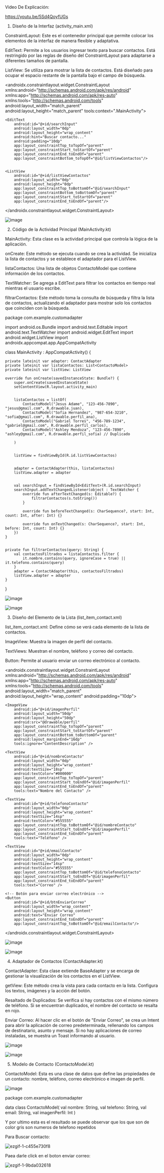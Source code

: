 
Video De Explicación:

https://youtu.be/5Sd4QoyfUGs


1. Diseño de la Interfaz (activity_main.xml)

ConstraintLayout: Este es el contenedor principal que permite colocar los elementos de la interfaz de manera flexible y adaptativa.

EditText: Permite a los usuarios ingresar texto para buscar contactos. Está restringido por las reglas de diseño del ConstraintLayout para adaptarse a diferentes tamaños de pantalla.

ListView: Se utiliza para mostrar la lista de contactos. Está diseñado para ocupar el espacio restante de la pantalla bajo el campo de búsqueda.


<?xml version="1.0" encoding="utf-8"?>
<androidx.constraintlayout.widget.ConstraintLayout xmlns:android="http://schemas.android.com/apk/res/android"
    xmlns:app="http://schemas.android.com/apk/res-auto"
    xmlns:tools="http://schemas.android.com/tools"
    android:layout_width="match_parent"
    android:layout_height="match_parent"
    tools:context=".MainActivity">

    
    <EditText
        android:id="@+id/searchInput"
        android:layout_width="0dp"
        android:layout_height="wrap_content"
        android:hint="Buscar contacto..."
        android:padding="10dp"
        app:layout_constraintTop_toTopOf="parent"
        app:layout_constraintStart_toStartOf="parent"
        app:layout_constraintEnd_toEndOf="parent"
        app:layout_constraintBottom_toTopOf="@id/listViewContactos"/>

    
    <ListView
        android:id="@+id/listViewContactos"
        android:layout_width="0dp"
        android:layout_height="0dp"
        app:layout_constraintTop_toBottomOf="@id/searchInput"
        app:layout_constraintBottom_toBottomOf="parent"
        app:layout_constraintStart_toStartOf="parent"
        app:layout_constraintEnd_toEndOf="parent"/>

</androidx.constraintlayout.widget.ConstraintLayout>

![image](https://github.com/user-attachments/assets/3ee1af32-0390-4441-8f81-5a34292c9fe5)


2. Código de la Actividad Principal (MainActivity.kt)

MainActivity: Esta clase es la actividad principal que controla la lógica de la aplicación.

onCreate: Este método se ejecuta cuando se crea la actividad. Se inicializa la lista de contactos y se establece el adaptador para el ListView.

listaContactos: Una lista de objetos ContactoModel que contiene información de los contactos.

TextWatcher: Se agrega a EditText para filtrar los contactos en tiempo real mientras el usuario escribe.

filtrarContactos: Este método toma la consulta de búsqueda y filtra la lista de contactos, actualizando el adaptador para mostrar solo los contactos que coinciden con la búsqueda.


package com.example.customadapter


import android.os.Bundle
import android.text.Editable
import android.text.TextWatcher
import android.widget.EditText
import android.widget.ListView
import androidx.appcompat.app.AppCompatActivity

class MainActivity : AppCompatActivity() {

    private lateinit var adapter: ContactAdapter
    private lateinit var listaContactos: List<ContactoModel>
    private lateinit var listView: ListView

    override fun onCreate(savedInstanceState: Bundle?) {
        super.onCreate(savedInstanceState)
        setContentView(R.layout.activity_main)

        
        listaContactos = listOf(
            ContactoModel("Jesus Adame", "123-456-7890", "jesus@gmail.com", R.drawable.juan),
            ContactoModel("Sofia Hernandez", "987-654-3210", "sofia@gmail.com", R.drawable.perfil_ana),
            ContactoModel("Gabriel Torres", "456-789-1234", "gabriel@gmail.com", R.drawable.perfil_carlos),
            ContactoModel("Ashley Mendoza", "123-456-7890", "ashley@gmail.com", R.drawable.perfil_sofia) // Duplicado
            
        )

        
        listView = findViewById(R.id.listViewContactos)

        
        adapter = ContactAdapter(this, listaContactos)
        listView.adapter = adapter

        
        val searchInput = findViewById<EditText>(R.id.searchInput)
        searchInput.addTextChangedListener(object : TextWatcher {
            override fun afterTextChanged(s: Editable?) {
                filtrarContactos(s.toString())
            }

            override fun beforeTextChanged(s: CharSequence?, start: Int, count: Int, after: Int) {}

            override fun onTextChanged(s: CharSequence?, start: Int, before: Int, count: Int) {}
        })
    }

    
    private fun filtrarContactos(query: String) {
        val contactosFiltrados = listaContactos.filter {
            it.nombre.contains(query, ignoreCase = true) || it.telefono.contains(query)
        }
        adapter = ContactAdapter(this, contactosFiltrados)
        listView.adapter = adapter
    }
}

![image](https://github.com/user-attachments/assets/d4636350-9c11-4aef-87c1-3e80ff061018)

![image](https://github.com/user-attachments/assets/35c222b6-38fe-476d-81f8-cd3c08bc084d)


3. Diseño del Elemento de la Lista (list_item_contact.xml)

list_item_contact.xml: Define cómo se verá cada elemento de la lista de contactos.

ImageView: Muestra la imagen de perfil del contacto.

TextViews: Muestran el nombre, teléfono y correo del contacto.

Button: Permite al usuario enviar un correo electrónico al contacto.


<?xml version="1.0" encoding="utf-8"?>
<androidx.constraintlayout.widget.ConstraintLayout xmlns:android="http://schemas.android.com/apk/res/android"
    xmlns:app="http://schemas.android.com/apk/res-auto"
    xmlns:tools="http://schemas.android.com/tools"
    android:layout_width="match_parent"
    android:layout_height="wrap_content"
    android:padding="10dp">

    <ImageView
        android:id="@+id/imagenPerfil"
        android:layout_width="50dp"
        android:layout_height="50dp"
        android:src="@drawable/perfil"
        app:layout_constraintTop_toTopOf="parent"
        app:layout_constraintStart_toStartOf="parent"
        app:layout_constraintBottom_toBottomOf="parent"
        android:layout_marginEnd="16dp"
        tools:ignore="ContentDescription" />

    <TextView
        android:id="@+id/nombreContacto"
        android:layout_width="0dp"
        android:layout_height="wrap_content"
        android:textSize="18sp"
        android:textColor="#000000"
        app:layout_constraintTop_toTopOf="parent"
        app:layout_constraintStart_toEndOf="@id/imagenPerfil"
        app:layout_constraintEnd_toEndOf="parent"
        tools:text="Nombre del Contacto" />

    <TextView
        android:id="@+id/telefonoContacto"
        android:layout_width="0dp"
        android:layout_height="wrap_content"
        android:textSize="14sp"
        android:textColor="#555555"
        app:layout_constraintTop_toBottomOf="@id/nombreContacto"
        app:layout_constraintStart_toEndOf="@id/imagenPerfil"
        app:layout_constraintEnd_toEndOf="parent"
        tools:text="Teléfono" />

    <TextView
        android:id="@+id/emailContacto"
        android:layout_width="0dp"
        android:layout_height="wrap_content"
        android:textSize="14sp"
        android:textColor="#555555"
        app:layout_constraintTop_toBottomOf="@id/telefonoContacto"
        app:layout_constraintStart_toEndOf="@id/imagenPerfil"
        app:layout_constraintEnd_toEndOf="parent"
        tools:text="Correo" />

    <!-- Botón para enviar correo electrónico -->
    <Button
        android:id="@+id/btnEnviarCorreo"
        android:layout_width="wrap_content"
        android:layout_height="wrap_content"
        android:text="Enviar Correo"
        app:layout_constraintEnd_toEndOf="parent"
        app:layout_constraintTop_toBottomOf="@id/emailContacto"/>
</androidx.constraintlayout.widget.ConstraintLayout>


![image](https://github.com/user-attachments/assets/e17d4733-cd5c-4072-8403-934ffef161a0)

![image](https://github.com/user-attachments/assets/dc1182e7-d29e-46d8-932e-26a09ebf62bb)


4. Adaptador de Contactos (ContactAdapter.kt)

ContactAdapter: Esta clase extiende BaseAdapter y se encarga de gestionar la visualización de los contactos en el ListView.

getView: Este método crea la vista para cada contacto en la lista. Configura los textos, imágenes y la acción del botón.

Resaltado de Duplicados: Se verifica si hay contactos con el mismo número de teléfono. Si se encuentran duplicados, el nombre del contacto se resalta en rojo.

Enviar Correo: Al hacer clic en el botón de "Enviar Correo", se crea un Intent para abrir la aplicación de correo predeterminada, 
rellenando los campos de destinatario, asunto y mensaje. Si no hay aplicaciones de correo instaladas, se muestra un Toast informando al usuario.


![image](https://github.com/user-attachments/assets/996a8f92-0091-45b2-a7b6-7526f246639b)

![image](https://github.com/user-attachments/assets/fa763142-099f-42c0-8ad0-ea0d1d2c2c53)


5. Modelo de Contacto (ContactoModel.kt)

ContactoModel: Esta es una clase de datos que define las propiedades de un contacto: 
nombre, teléfono, correo electrónico e imagen de perfil.

![image](https://github.com/user-attachments/assets/22b859e4-b919-48d0-845a-dee159194ade)

package com.example.customadapter

data class ContactoModel(
    val nombre: String,
    val telefono: String,
    val email: String,
    val imagenPerfil: Int
)



Y por ultimo esta es el resultado
se puede observar que los que son de color gris son numeros de telefono repetidos 


Para Buscar contacto:

![ezgif-1-c455e730f8](https://github.com/user-attachments/assets/d9a04fe7-f759-4673-a869-3dcbea1c1705)



Paea darle click en el boton enviar correo:


![ezgif-1-9bda032618](https://github.com/user-attachments/assets/f3a984ec-1e2a-4eef-971e-06bdd94a9858)







